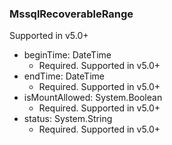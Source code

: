 ### MssqlRecoverableRange
Supported in v5.0+

- beginTime: DateTime
  - Required. Supported in v5.0+
- endTime: DateTime
  - Required. Supported in v5.0+
- isMountAllowed: System.Boolean
  - Required. Supported in v5.0+
- status: System.String
  - Required. Supported in v5.0+
